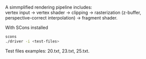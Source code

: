A simmplified rendering pipeline includes:<br>
vertex input -> vertex shader -> clipping -> rasterization (z-buffer, perspective-correct interpolation) -> fragment shader.<br>

With SCons installed
```bash
scons
./driver -i <test-files>
```
Test files examples: 20.txt, 23.txt, 25.txt.

